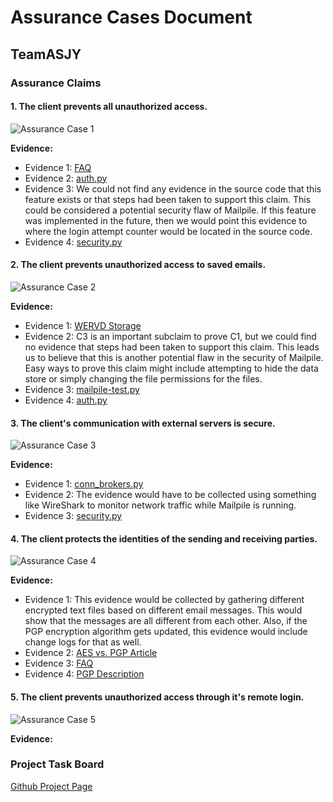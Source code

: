 # Assurance Cases Document

## TeamASJY

### Assurance Claims

#### 1. The client prevents all unauthorized access.

![Assurance Case 1](https://i.imgur.com/exehQUp.png)

**Evidence:**
* Evidence 1: [FAQ](https://www.mailpile.is/faq/#enc-5)
* Evidence 2: [auth.py](https://github.com/mailpile/Mailpile/blob/master/mailpile/auth.py) 
* Evidence 3: We could not find any evidence in the source code that this feature exists or that steps had been taken to support this claim. This could be considered a potential security flaw of Mailpile. If this feature was implemented in the future, then we would point this evidence to where the login attempt counter would be located in the source code.
* Evidence 4: [security.py](https://github.com/mailpile/Mailpile/blob/master/mailpile/security.py)


#### 2. The client prevents unauthorized access to saved emails.

![Assurance Case 2](https://i.imgur.com/R3pYW9t.png)

**Evidence:**

* Evidence 1: [WERVD Storage](https://github.com/mailpile/Mailpile/wiki/WERVD-Storage)
* Evidence 2: C3 is an important subclaim to prove C1, but we could find no evidence that steps had been taken to support this claim. This leads us to believe that this is another potential flaw in the security of Mailpile. Easy ways to prove this claim might include attempting to hide the data store or simply changing the file permissions for the files.
* Evidence 3: [mailpile-test.py](https://github.com/mailpile/Mailpile/blob/master/scripts/mailpile-test.py)
* Evidence 4: [auth.py](https://github.com/mailpile/Mailpile/blob/master/mailpile/auth.py)


#### 3. The client's communication with external servers is secure.

![Assurance Case 3](https://i.imgur.com/6HGqliT.png)

**Evidence:**
* Evidence 1: [conn_brokers.py](https://github.com/mailpile/Mailpile/blob/master/mailpile/conn_brokers.py)
* Evidence 2: The evidence would have to be collected using something like WireShark to monitor network traffic while Mailpile is running.
* Evidence 3: [security.py](https://github.com/mailpile/Mailpile/blob/master/mailpile/security.py)


#### 4. The client protects the identities of the sending and receiving parties.

![Assurance Case 4](https://i.imgur.com/BOLK0Rz.png)

**Evidence:**
*  Evidence 1: This evidence would be collected by gathering different encrypted text files based on different email messages. This would show that the messages are all different from each other. Also, if the PGP encryption algorithm gets updated, this evidence would include change logs for that as well.
*  Evidence 2: [AES vs. PGP Article](https://info.townsendsecurity.com/bid/66064/aes-vs-pgp-what-is-the-difference)
*  Evidence 3: [FAQ](https://www.mailpile.is/faq/#wha-3)
*  Evidence 4: [PGP Description](https://en.wikipedia.org/wiki/Pretty_Good_Privacy)


#### 5. The client prevents unauthorized access through it's remote login. 

![Assurance Case 5]()

**Evidence:**



### Project Task Board

[Github Project Page](https://github.com/SethRedwine/CSCI8420-TeamASJY/projects/4)
